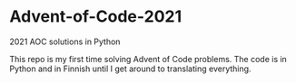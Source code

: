 # Advent-of-Code-2021
2021 AOC solutions in Python

This repo is my first time solving Advent of Code problems. The code is in Python and in Finnish until I get around to translating everything.
